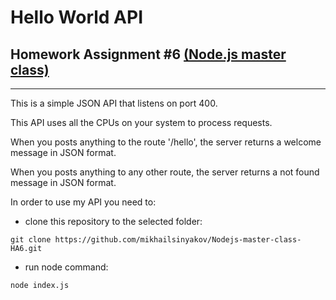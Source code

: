 # Hello World API
## Homework Assignment #6 [(Node.js master class)](https://pirple.thinkific.com)
---

This is a simple JSON API that listens on port 400.

This API uses all the CPUs on your system to process requests.

When you posts anything to the route '/hello', the server returns a welcome message in JSON format.

When you posts anything to any other route, the server returns a not found message in JSON format.

In order to use my API you need to:
- clone this repository to the selected folder:
 ~~~
git clone https://github.com/mikhailsinyakov/Nodejs-master-class-HA6.git
 ~~~
- run node command:
~~~
node index.js
~~~